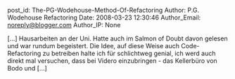 post_id: The-PG-Wodehouse-Method-Of-Refactoring
Author: P.G. Wodehouse Refactoring
Date: 2008-03-23 12:30:46
Author_Email: noreply@blogger.com
Author_IP: None

[...] Hausarbeiten an der Uni. Hatte auch im Salmon of Doubt davon gelesen und war rundum begeistert. Die Idee, auf diese Weise auch Code-Refactoring zu betreiben halte ich für schlichtweg genial, ich werd auch direkt mal versuchen, dass bei Videro einzubringen - das Kellerbüro von Bodo und [...]
